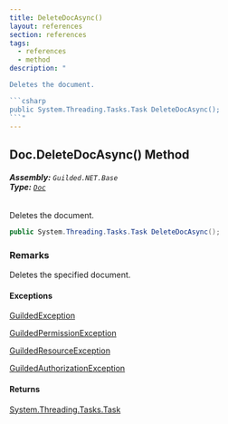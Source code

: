 ```yaml
---
title: DeleteDocAsync()
layout: references
section: references
tags:
  - references
  - method
description: "

Deletes the document.

```csharp
public System.Threading.Tasks.Task DeleteDocAsync();
```"
---
```


## Doc.DeleteDocAsync() Method
###### **Assembly:** `Guilded.NET.Base`<br/>**Type:** [`Doc`](Doc 'Guilded.NET.Base.Content.Doc')

Deletes the document.

```csharp
public System.Threading.Tasks.Task DeleteDocAsync();
```

### Remarks
  
Deletes the specified document.

#### Exceptions

[GuildedException](GuildedException 'Guilded.NET.Base.GuildedException')

[GuildedPermissionException](GuildedPermissionException 'Guilded.NET.Base.GuildedPermissionException')

[GuildedResourceException](GuildedResourceException 'Guilded.NET.Base.GuildedResourceException')

[GuildedAuthorizationException](GuildedAuthorizationException 'Guilded.NET.Base.GuildedAuthorizationException')

#### Returns
[System.Threading.Tasks.Task](https://docs.microsoft.com/en-us/dotnet/api/System.Threading.Tasks.Task 'System.Threading.Tasks.Task')